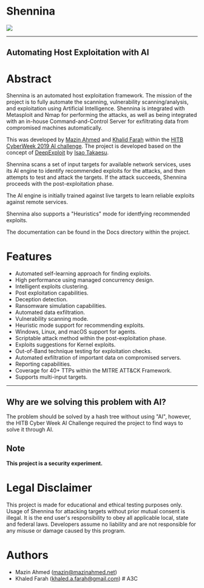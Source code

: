 # Shennina


![](https://mazin.s3.amazonaws.com/public/adaecb27-bc60-4f9c-b917-2e5dc5b28930/shennina-banner-2.png)



---
## Automating Host Exploitation with AI


# Abstract

Shennina is an automated host exploitation framework. The mission of the project is to fully automate the scanning, vulnerability scanning/analysis, and exploitation using Artificial Intelligence. Shennina is integrated with Metasploit and Nmap for performing the attacks, as well as being integrated with an in-house Command-and-Control Server for exfiltrating data from compromised machines automatically.

This was developed by [Mazin Ahmed](https://www.linkedin.com/in/infosecmazinahmed/) and [Khalid Farah](https://www.linkedin.com/in/khaledfarah) within the [HITB CyberWeek 2019 AI challenge](https://cyberweek.ae/2019/session/hitb-ai-challenge/). The project is developed based on the concept of [DeepExploit](https://github.com/13o-bbr-bbq/machine_learning_security/tree/master/DeepExploit) by [Isao Takaesu](https://www.linkedin.com/in/isao-takaesu-47485a77/).


Shennina scans a set of input targets for available network services, uses its AI engine to identify recommended exploits for the attacks, and then attempts to test and attack the targets. If the attack succeeds, Shennina proceeds with the post-exploitation phase.

The AI engine is initially trained against live targets to learn reliable exploits against remote services.

Shennina also supports a "Heuristics" mode for identfying recommended exploits.


The documentation can be found in the Docs directory within the project.

# Features

- Automated self-learning approach for finding exploits.
- High performance using managed concurrency design.
- Intelligent exploits clustering.
- Post exploitation capabilities.
- Deception detection.
- Ransomware simulation capabilities.
- Automated data exfiltration.
- Vulnerability scanning mode.
- Heuristic mode support for recommending exploits.
- Windows, Linux, and macOS support for agents.
- Scriptable attack method within the post-exploitation phase.
- Exploits suggestions for Kernel exploits.
- Out-of-Band technique testing for exploitation checks.
- Automated exfiltration of important data on compromised servers.
- Reporting capabilities.
- Coverage for 40+ TTPs within the MITRE ATT&CK Framework.
- Supports multi-input targets.


---


## Why are we solving this problem with AI?

The problem should be solved by a hash tree without using "AI", however, the HITB Cyber Week AI Challenge required the project to find ways to solve it through AI.

## Note

**This project is a security experiment.**

# Legal Disclaimer
This project is made for educational and ethical testing purposes only. Usage of Shennina for attacking targets without prior mutual consent is illegal. It is the end user's responsibility to obey all applicable local, state and federal laws. Developers assume no liability and are not responsible for any misuse or damage caused by this program.

# Authors

- Mazin Ahmed (mazin@mazinahmed.net)
- Khaled Farah (khaled.a.farah@gmail.com)
#   A 3 C  
 